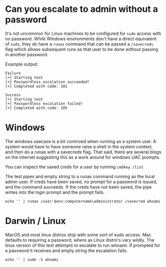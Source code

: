 # Can you escalate to admin without a password

It's not uncommon for Linux machines to be configured for `sudo` access with no
password. While Windows environments don't have a direct equivalent of `sudo`,
they do have a `runas` command that can be passed a `/savecreds` flag which
allows subsequent runs as that user to be done without passing in another
password.

Example output:

```
Failure
[+] Starting test
[+] Passwordless escalation succeeded!
[+] Completed with code: 101
```

```
Success
[+] Starting test
[+] Passwordless escalation failed!
[+] Completed with code: 105
```

# Windows

The windows usecase is a bit contrived when running as a system user. A system
would have to have someone raise a shell in the system context, and then do a
runas with a savecreds flag. That said, there are several blogs on the internet
suggesting this as a work around for windows UAC prompts.

You can inspect the saved creds for a user by running `cmdkey /list`

The test pipes and empty string to a runas command running as the local admin
user. If creds have been saved, no prompt for a password is issued, and the
command succeeds. If the creds have not been saved, the pipe writes into the
login prompt and the prompt fails.

```
echo '' | runas /user:$env:computername\administrator /savecred whoami
```

# Darwin / Linux

MacOS and most linux distros ship with some sort of sudo access. Mac defaults to
requiring a password, where as Linux distro's vary wildly. The linux version of
this test attempts to escalate to run whoami. If prompted for a password it
receives and empty string the escalation fails.

```
echo '' | sudo -S whoami
```
